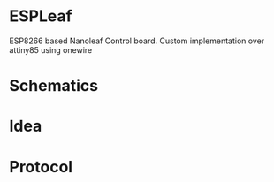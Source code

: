 # ESPLeaf
ESP8266 based Nanoleaf Control board. Custom implementation over attiny85 using onewire
# Schematics

# Idea 

# Protocol
